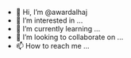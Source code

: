 - 👋 Hi, I’m @awardalhaj
- 👀 I’m interested in ...
- 🌱 I’m currently learning ...
- 💞️ I’m looking to collaborate on ...
- 📫 How to reach me ...

<!---
awardalhaj/awardalhaj is a ✨ special ✨ repository because its `README.md` (this file) appears on your GitHub profile.
You can click the Preview link to take a look at your changes.
--->
